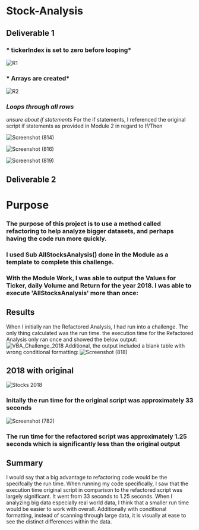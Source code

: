 # Stock-Analysis

## Deliverable 1 

### * tickerIndex is set to zero before looping* 

![R1](https://user-images.githubusercontent.com/116187123/204667273-a921c5d0-51b2-48ad-ab09-2a31bec71cbd.png)

### * Arrays are created* 

![R2](https://user-images.githubusercontent.com/116187123/204667916-0d61e1fd-552f-474f-a4db-9f0b228db8c5.png)

### *Loops through all rows* 
*unsure about if statements* For the if statements, I referenced the original script if statements as provided in Module 2 in regard to If/Then
                             

![Screenshot (814)](https://user-images.githubusercontent.com/116187123/204673515-e9404769-cd4c-402f-9e5b-098f8c2b3302.png)


![Screenshot (816)](https://user-images.githubusercontent.com/116187123/204676542-e25f7862-cd2b-4d17-862a-3cf645f75eb7.png)

![Screenshot (819)](https://user-images.githubusercontent.com/116187123/204712400-7e9e2273-7dfa-47d3-9417-8e83316d0462.png)



  
## Deliverable 2 
# Purpose 
### The purpose of this project is to use a method called refactoring to help analyze bigger datasets, and perhaps having the code run more quickly.  

### I used Sub AllStocksAnalysis() done in the Module as a template to complete this challenge. 
### With the Module Work, I was able to output the Values for Ticker, daily Volume and Return for the year 2018. I was able to execute 'AllStocksAnalysis' more than once:
## Results
When I initially ran the Refactored Analysis, I had run into a challenge. The only thing calculated was the run time. 
the execution time for the Refactored Analysis only ran once and showed the below output: 
![VBA_Challenge_2018](https://user-images.githubusercontent.com/116187123/204678025-8e65cda5-f1bd-4574-8781-08fd9cdba7ab.png)
Additional, the output included a blank table with wrong conditional formatting: 
![Screenshot (818)](https://user-images.githubusercontent.com/116187123/204678339-78a73d07-9ce1-4de0-94d2-124b0c7e9ccb.png)


## 2018 with original 
![Stocks 2018](https://user-images.githubusercontent.com/116187123/204651161-2e791002-63ed-480f-99ea-fc974dd1bccc.png)

### Initally the run time for the original script was approximately 33 seconds 
![Screenshot (782)](https://user-images.githubusercontent.com/116187123/204671681-caec70e5-3e42-401b-ba16-7fe0387f49cd.png)
### The run time for the refactored script was approximately 1.25 seconds which is significantly less than the original output




## Summary 
 I would say that a big advantage to refactoring code would be the specifcally the run time. When running my code specifically, I saw that the execution time 
original script in comparison to the refactored script was largely significant. It went from 33 seconds to 1.25 seconds. When I analyzing big data especially real 
world data, I think that a smaller run time would be easier to work with overall. Additionally with conditional formatting, instead of scanning through large data, 
it is visually at ease to see the distinct differences within the data. 
